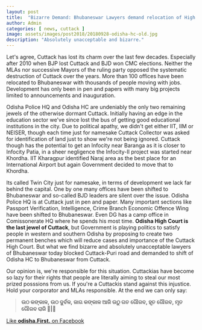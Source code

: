 ```yaml
---
layout: post
title:  "Bizarre Demand: Bhubaneswar Lawyers demand relocation of High Court of Odisha from Cuttack"
author: Admin
categories: [ news, cuttack ]
image: assets/images/post2018/20180928-odisha-hc-old.jpg
description: "Absolutely unacceptable and bizarre."
---
```

<amp-img width="800" height="400" layout="responsive" src="https://cuttack.top/assets/images/post2018/20180928-odisha-hc-old.jpg"></amp-img>

<amp-carousel width="400"
  height="300"
  layout="responsive"
  type="slides"
  autoplay
  delay="2000">
  <amp-img src="https://ampbyexample.com/img/image1.jpg"
    width="400"
    height="300"
    layout="responsive"
    alt="a sample image"></amp-img>
  <amp-img src="https://ampbyexample.com/img/image2.jpg"
    width="400"
    height="300"
    layout="responsive"
    alt="another sample image"></amp-img>
  <amp-img src="https://ampbyexample.com/img/image3.jpg"
    width="400"
    height="300"
    layout="responsive"
    alt="and another sample image"></amp-img>
</amp-carousel>

Let's agree, Cuttack has lost its charm over the last few decades. Especially after 2010 when BJP lost Cuttack and BJD won CMC elections. Neither the MLAs nor successive Mayors of the ruling party opposed the systematic destruction of Cuttack over the years. More than 100 offices have been relocated to Bhubaneswar with thousands of people moving with jobs. Development has only been in pen and papers with many big projects limited to announcements and inauguration.

Odisha Police HQ and Odisha HC are undeniably the only two remaining jewels of the otherwise dormant Cuttack. Initially having an edge in the education sector we've since lost the bus of getting good educational institutions in the city. Due to political apathy, we didn't get either IIT, IIM or NEISER, though each time just for namesake Cuttack Collector was asked for identification of land just to show we're not being ignored. Cuttack though has the potential to get an Infocity near Baranga as it is closer to Infocity Patia, in a sheer negligence the Infocity-II project was started near Khordha. IIT Kharagpur identified Naraj area as the best place for an International Airport but again Government decided to move that to Khordha.

Its called Twin City just for namesake, in terms of development we lack far behind the capital. One by one many offices have been shifted to Bhubaneswar and so-called BJD leaders are silent over the issue. Odisha Police HQ is at Cuttack just in pen and paper. Many important sections like Passport Verification, Intelligence, Crime Branch Economic Offence Wing have been shifted to Bhubaneswar. Even DG has a camp office in Comissonerate HQ where he spends his most time. **Odisha High Court is the last jewel of Cuttack**, but Government is playing politics to satisfy people in western and southern Odisha by proposing to create two permanent benches which will reduce cases and importance of the Cuttack High Court. But what we find bizarre and absolutely unacceptable lawyers of Bhubaneswar today blocked Cuttack-Puri road and demanded to shift of Odisha HC to Bhubaneswar from Cuttack.

Our opinion is, we're responsible for this situation. Cuttackias have become so lazy for their rights that people are literally aiming to steal our most prized posssions from us. If you're a Cuttackis stand against this injustice. Hold your corporator and MLAs responsible. At the end we can only say:

>**ଉଠ କଙ୍କାଳ, ଉଠ ଦୁର୍ବଳ, ଜାଗ କଙ୍କାଳ ଆଜି
ଉଠୁ ଗତ ଗୌରବ, ହୃତ ଗୌରବ, ମୃତ ଗୌରବ ରାଜି ୤|୤**


<a href="https://facebook.com/odishafirst">Like **odisha.First.** on Facebook</a>
